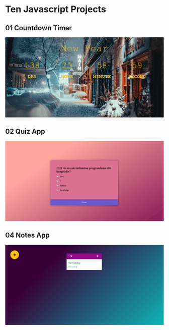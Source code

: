 # Ten Javascript Projects

## 01 Countdown Timer
![](img/p01.gif)
## 02 Quiz App
![](img/p02.gif)
## 04 Notes App
![](img/p04.gif)